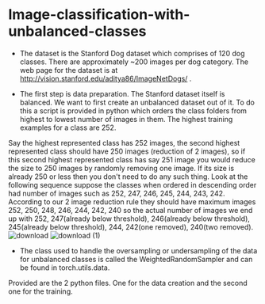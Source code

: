 # Image-classification-with-unbalanced-classes

- The dataset is the Stanford Dog dataset which comprises of 120 dog classes. There are approximately ~200 images per dog category. The web page for the dataset is at http://vision.stanford.edu/aditya86/ImageNetDogs/ . 

-  The first step is data preparation. The Stanford dataset itself is balanced. We want to first create an unbalanced dataset out of it. To do this a script is provided in python which orders the class folders from highest to lowest number of images in them. The highest training examples for a class are 252. 

Say the highest represented class has 252 images,  the second highest represented class should have 250 images (reduction of 2 images), so if this second highest represented class has say 251 image you would reduce the size to 250 images by randomly removing one image. If its size is already 250 or less then you don't need to do any such thing. Look at the following sequence suppose the classes when ordered in descending order had number of images such as 252, 247, 246, 245, 244, 243, 242. According to our 2 image reduction rule they should have maximum images 252, 250, 248, 246, 244, 242, 240 so the actual number of images we end up with 252, 247(already below threshold), 246(already below threshold), 245(already below threshold), 244, 242(one removed), 240(two removed).
![download](https://user-images.githubusercontent.com/80513387/192157103-dd39dfd4-bf7c-4eea-97bc-9761017e6e32.png)
![download (1)](https://user-images.githubusercontent.com/80513387/192157106-10b4bae9-9014-43ff-acf0-1ddac65d4de6.png)

- The class used to handle the oversampling or undersampling of the data for unbalanced classes is called the WeightedRandomSampler and can be found in torch.utils.data. 

Provided are the 2 python files. One for the data creation and the second one for the training.


